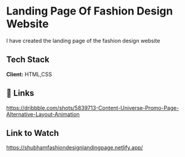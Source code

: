 
# Landing Page Of Fashion Design Website

I have created the landing page of the fashion design website


## Tech Stack

**Client:** HTML,CSS




## 🔗 Links
https://dribbble.com/shots/5839713-Content-Universe-Promo-Page-Alternative-Layout-Animation
## Link to Watch

https://shubhamfashiondesignlandingpage.netlify.app/
